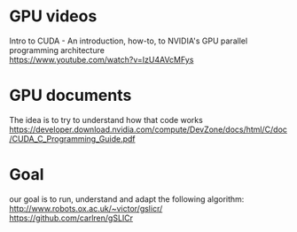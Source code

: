 # GPU videos     
Intro to CUDA - An introduction, how-to, to NVIDIA's GPU parallel programming architecture        
https://www.youtube.com/watch?v=IzU4AVcMFys      

# GPU documents    
The idea is to try to understand how that code works     
https://developer.download.nvidia.com/compute/DevZone/docs/html/C/doc/CUDA_C_Programming_Guide.pdf     

# Goal   
our goal is to run, understand and adapt the following algorithm:    
http://www.robots.ox.ac.uk/~victor/gslicr/   
https://github.com/carlren/gSLICr    

   
